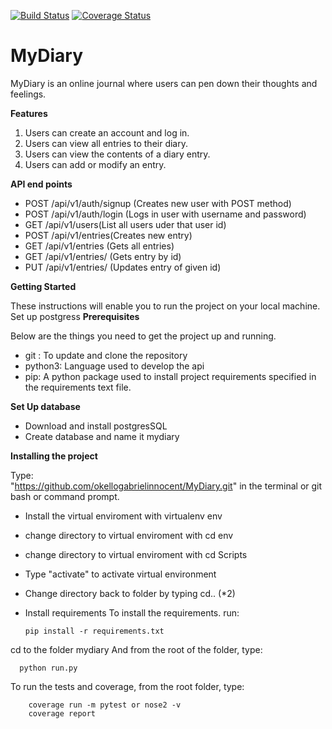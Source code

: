 [![Build Status](https://travis-ci.org/okellogabrielinnocent/MyDiary.svg?branch=master)](https://travis-ci.org/okellogabrielinnocent/MyDiary?branch=develop)
[![Coverage Status](https://coveralls.io/repos/github/okellogabrielinnocent/MyDiary/badge.svg?branch=develop)](https://coveralls.io/github/okellogabrielinnocent/MyDiary?)
# MyDiary
 MyDiary is an online journal where users can pen down their thoughts and feelings.

**Features**
1. Users can create an account and log in.
2. Users can view all entries to their diary.
3. Users can view the contents of a diary entry.
4. Users can add or modify an entry.

**API end points**

- POST /api/v1/auth/signup (Creates new user with POST method)
- POST /api/v1/auth/login (Logs in user with username and password)
- GET /api/v1/users(List all users uder that user id)
- POST /api/v1/entries(Creates new entry)
- GET /api/v1/entries (Gets all entries)
- GET /api/v1/entries/<entryId> (Gets entry by id)
- PUT /api/v1/entries/<entryId> (Updates entry of given id)


**Getting Started**

These instructions will enable you to run the project on your local machine.
Set up postgress
**Prerequisites**

Below are the things you need to get the project up and running.

- git : To update and clone the repository
- python3: Language used to develop the api
- pip: A python package used to install project requirements specified in the requirements text file.

 **Set Up database**
 - Download and install postgresSQL
 - Create database and name it mydiary
 
**Installing the project**

Type:        
       "https://github.com/okellogabrielinnocent/MyDiary.git"
  in the terminal or git bash or command prompt.
- Install the virtual enviroment with virtualenv env
- change directory to virtual enviroment with cd env
- change directory to virtual enviroment with cd Scripts
- Type "activate" to activate virtual environment
- Change directory back to folder by typing cd.. (*2)
- Install requirements
To install the requirements. run:

      pip install -r requirements.txt

cd to the folder mydiary
And from the root of the folder, type:
      
      python run.py
      
To run the tests and coverage, from the root folder, type: 
        
        coverage run -m pytest or nose2 -v
        coverage report
